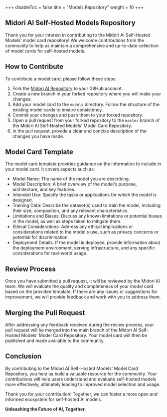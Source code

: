 +++
disableToc = false
title = "Models Repository"
weight = 10
+++

## Midori AI Self-Hosted Models Repository

Thank you for your interest in contributing to the Midori AI Self-Hosted Models' model card repository! We welcome contributions from the community to help us maintain a comprehensive and up-to-date collection of model cards for self-hosted models.

## How to Contribute

To contribute a model card, please follow these steps:

1. Fork the [Midori AI Repository](https://github.com/lunamidori5/Midori-AI) to your GitHub account.
2. Create a new branch in your forked repository where you will make your changes.
3. Add your model card to the ``models`` directory. Follow the structure of the existing model cards to ensure consistency.
4. Commit your changes and push them to your forked repository.
5. Open a pull request from your forked repository to the `master` branch of the Midori AI Self-Hosted Models' Model Card Repository.
6. In the pull request, provide a clear and concise description of the changes you have made.

## Model Card Template

The model card template provides guidance on the information to include in your model card. It covers aspects such as:

- Model Name: The name of the model you are describing.
- Model Description: A brief overview of the model's purpose, architecture, and key features.
- Intended Use: Specify the tasks or applications for which the model is designed.
- Training Data: Describe the dataset(s) used to train the model, including their size, composition, and any relevant characteristics.
- Limitations and Biases: Discuss any known limitations or potential biases in the model, as well as steps taken to mitigate them.
- Ethical Considerations: Address any ethical implications or considerations related to the model's use, such as privacy concerns or potential for discrimination.
- Deployment Details: If the model is deployed, provide information about the deployment environment, serving infrastructure, and any specific considerations for real-world usage.

## Review Process

Once you have submitted a pull request, it will be reviewed by the Midori AI team. We will evaluate the quality and completeness of your model card based on the provided template. If there are any issues or suggestions for improvement, we will provide feedback and work with you to address them.

## Merging the Pull Request

After addressing any feedback received during the review process, your pull request will be merged into the main branch of the Midori AI Self-Hosted Models' Model Card Repository. Your model card will then be published and made available to the community.

## Conclusion

By contributing to the Midori AI Self-Hosted Models' Model Card Repository, you help us build a valuable resource for the community. Your contributions will help users understand and evaluate self-hosted models more effectively, ultimately leading to improved model selection and usage.

Thank you for your contribution! Together, we can foster a more open and informed ecosystem for self-hosted AI models.

**Unleashing the Future of AI, Together.**

